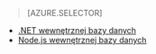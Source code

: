> [AZURE.SELECTOR]
- [.NET wewnętrznej bazy danych](../articles/app-service-mobile-dotnet-backend-how-to-use-server-sdk.md)
- [Node.js wewnętrznej bazy danych](../articles/app-service-mobile-node-backend-how-to-use-server-sdk.md)
